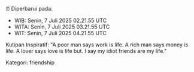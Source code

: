 ⏰ Diperbarui pada:
- WIB: Senin, 7 Juli 2025 02.21.55 UTC
- WITA: Senin, 7 Juli 2025 03.21.55 UTC
- WIT: Senin, 7 Juli 2025 04.21.55 UTC

Kutipan Inspiratif:
"A poor man says work is life. A rich man says money is life. A lover says love is life but. I say my idiot friends are my life."


Kategori: friendship

